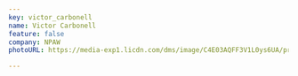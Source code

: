 ```yaml
---
key: victor_carbonell
name: Victor Carbonell
feature: false
company: NPAW
photoURL: https://media-exp1.licdn.com/dms/image/C4E03AQFF3V1L0ys6UA/profile-displayphoto-shrink_200_200/0/1516307252661?e=1651708800&v=beta&t=SY8STfXcLqTZr9_9jBG1mJtGaSPlnc_epDW855oZk_k

---
```

